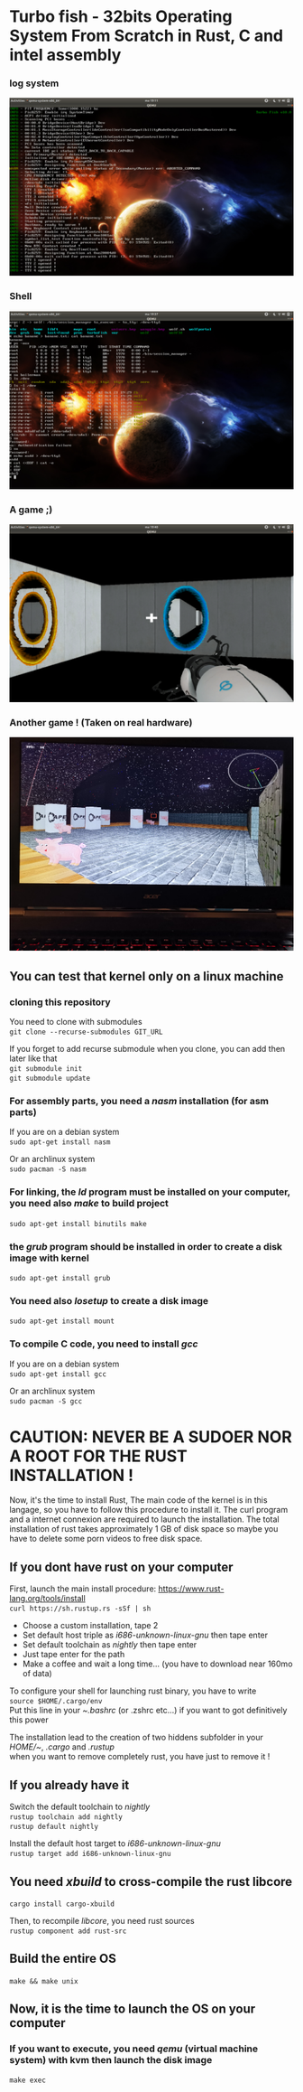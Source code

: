 # Turbo fish - 32bits Operating System From Scratch in Rust, C and intel assembly

### log system
![screenshot](./screenshot/kfs_log_system.png)
### Shell
![ALT](./screenshot/demo_kfs.png)
### A game ;)
![ALT](./screenshot/portal_kfs.png)
### Another game ! (Taken on real hardware)
![ALT](./screenshot/real.jpg)

## You can test that kernel only on a linux machine

### cloning this repository
You need to clone with submodules  
`git clone --recurse-submodules GIT_URL`

If you forget to add recurse submodule when you clone, you can add then later like that  
`git submodule init`   
`git submodule update`

### For assembly parts, you need a *nasm* installation (for asm parts)
If you are on a debian system   
`sudo apt-get install nasm`  

Or an archlinux system   
`sudo pacman -S nasm`

### For linking, the *ld* program must be installed on your computer, you need also *make* to build project   
`sudo apt-get install binutils make`

### the *grub* program should be installed in order to create a disk image with kernel
`sudo apt-get install grub`

### You need also *losetup* to create a disk image  
`sudo apt-get install mount`

### To compile C code, you need to install *gcc*
If you are on a debian system   
`sudo apt-get install gcc`

Or an archlinux system   
`sudo pacman -S gcc`

# CAUTION: NEVER BE A SUDOER NOR A ROOT FOR THE RUST INSTALLATION !

Now, it's the time to install Rust, The main code of the kernel is in this langage, so you have to follow this procedure to install it. The curl program and a internet connexion are required to launch the installation. The total installation of rust takes approximately 1 GB of disk space so maybe you have to delete some porn videos to free disk space.

## If you dont have rust on your computer
First, launch the main install procedure: https://www.rust-lang.org/tools/install  
`curl https://sh.rustup.rs -sSf | sh`

* Choose a custom installation, tape 2  
* Set default host triple as *i686-unknown-linux-gnu* then tape enter  
* Set default toolchain as *nightly* then tape enter  
* Just tape enter for the path  
* Make a coffee and wait a long time... (you have to download near 160mo of data)  

To configure your shell for launching rust binary, you have to write   
`source $HOME/.cargo/env`  
Put this line in your *~.bashrc* (or .zshrc etc...) if you want to got definitively this power  

The installation lead to the creation of two hiddens subfolder in your *HOME/~*, *.cargo* and *.rustup*  
when you want to remove completely rust, you have just to remove it !

## If you already have it  
Switch the default toolchain to *nightly*  
`rustup toolchain add nightly`   
`rustup default nightly`

Install the default host target to *i686-unknown-linux-gnu*   
`rustup target add i686-unknown-linux-gnu`

## You need *xbuild* to cross-compile the rust libcore  
`cargo install cargo-xbuild`

Then, to recompile *libcore*, you need rust sources   
`rustup component add rust-src`

## Build the entire OS  

`make && make unix`

## Now, it is the time to launch the OS on your computer

### If you want to execute, you need *qemu* (virtual machine system) with kvm then launch the disk image

`make exec`
